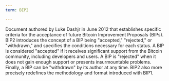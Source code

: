 ```yaml
---
term: BIP2

---
```

Document authored by Luke Dashjr in June 2012 that establishes specific criteria for the acceptance of future Bitcoin Improvement Proposals (BIPs). BIP2 introduces the concept of a BIP being "accepted," "rejected," or "withdrawn," and specifies the conditions necessary for each status. A BIP is considered "accepted" if it receives significant support from the Bitcoin community, including developers and users. A BIP is "rejected" when it does not gain enough support or presents insurmountable problems. Finally, a BIP can be "withdrawn" by its author at any time. BIP2 also more precisely redefines the methodology and format introduced with BIP1.
